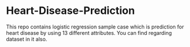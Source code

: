 # Heart-Disease-Prediction
This repo contains logistic regression sample case which is prediction for heart disease by using 13 different attributes. You can find regarding dataset in it also.
